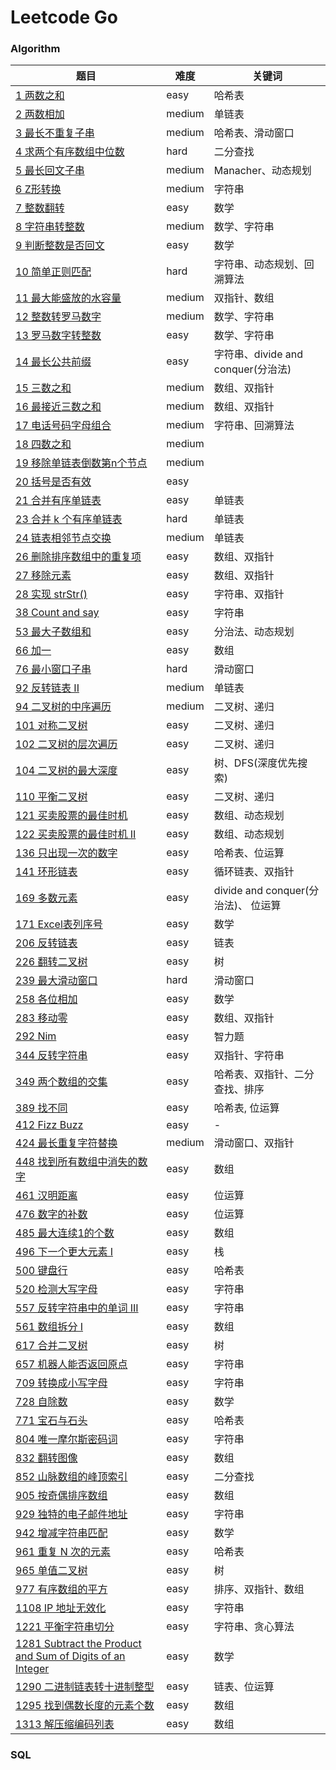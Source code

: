 # Leetcode Go

### Algorithm 

题目 | 难度 | 关键词 | 
----|----|----|
[1 两数之和](./algs/1.go)|easy| 哈希表  |
[2 两数相加](./algs/2.go) | medium | 单链表 |
[3 最长不重复子串](./algs/3.go)|medium | 哈希表、滑动窗口 |
[4 求两个有序数组中位数](./algs/4.go) | hard | 二分查找  |
[5 最长回文子串](./algs/5.go) | medium | Manacher、动态规划 | 
[6 Z形转换](./algs/6.go) | medium | 字符串 | 
[7 整数翻转](./algs/7.go) | easy| 数学 |  
[8 字符串转整数](./algs/8.go) | medium | 数学、字符串 | 
[9 判断整数是否回文](./algs/9.go) | easy |  数学 | 
[10 简单正则匹配](./algs/10.go) | hard | 字符串、动态规划、回溯算法 | 
[11 最大能盛放的水容量](./algs/11.go) | medium | 双指针、数组 | 
[12 整数转罗马数字](./algs/12.go) | medium |  数学、字符串 |   
[13 罗马数字转整数](./algs/13.go) | easy |  数学、字符串 |  
[14 最长公共前缀](./algs/14.go) | easy |  字符串、divide and conquer(分治法) |  
[15 三数之和](./algs/15.go) | medium |  数组、双指针 |   
[16 最接近三数之和](./algs/16.go) | medium |  数组、双指针 |   
[17 电话号码字母组合](./algs/17.go) | medium | 字符串、回溯算法 |  
[18 四数之和](./algs/18.go) | medium |    
[19 移除单链表倒数第n个节点](./algs/19.go) | medium |   
[20 括号是否有效](./algs/20.go) | easy |   
[21 合并有序单链表](./algs/21.go) | easy | 单链表|  
[23 合并 k 个有序单链表](./algs/23.go) | hard | 单链表|  
[24 链表相邻节点交换](./algs/24.go) | medium | 单链表|  
[26 删除排序数组中的重复项](./algs/26.go) | easy | 数组、双指针|   
[27 移除元素](./algs/27.go) |easy | 数组、双指针|   
[28 实现 strStr()](./algs/28.go) |easy | 字符串、双指针|   
[38 Count and say](./algs/38.go) | easy |  字符串 |  
[53 最大子数组和](./algs/53.go) | easy | 分治法、动态规划 | 
[66 加一](./algs/66.go) | easy | 数组 | 
[76 最小窗口子串](./algs/76.go) | hard | 滑动窗口 |  
[92 反转链表 II](./algs/92.go) | medium | 单链表 |  
[94 二叉树的中序遍历](./algs/94.go) | medium | 二叉树、递归 |  
[101 对称二叉树](./algs/101.go) | easy | 二叉树、递归 |  
[102 二叉树的层次遍历](./algs/102.go) | easy | 二叉树、递归 |  
[104 二叉树的最大深度](./algs/104.go) | easy | 树、DFS(深度优先搜索) | 
[110 平衡二叉树](./algs/110.go) | easy | 二叉树、递归 | 
[121 买卖股票的最佳时机](./algs/121.go) | easy | 数组、动态规划 | 
[122 买卖股票的最佳时机 II](./algs/122.go) | easy | 数组、动态规划 | 
[136 只出现一次的数字](./algs/136.go) | easy | 哈希表、位运算  |  
[141 环形链表](./algs/141.go) | easy | 循环链表、双指针| 
[169 多数元素](./algs/169.go) | easy | divide and conquer(分治法)、 位运算 |   
[171 Excel表列序号](./algs/171.go) | easy | 数学 |  
[206 反转链表](./algs/206.go) | easy | 链表  |   
[226 翻转二叉树](./algs/226.go) | easy | 树 |     
[239 最大滑动窗口](./algs/239.go) | hard | 滑动窗口|   
[258 各位相加](./algs/258.go) | easy | 数学|  
[283 移动零](./algs/283.go) | easy | 数组、双指针 |  
[292 Nim](./algs/292.go) | easy | 智力题 |  
[344 反转字符串](./algs/344.go) | easy | 双指针、字符串  |   
[349 两个数组的交集](./algs/349.go) | easy | 哈希表、双指针、二分查找、排序    
[389 找不同](./algs/389.go) | easy | 哈希表, 位运算  
[412 Fizz Buzz](./algs/412.go) | easy | - |     
[424 最长重复字符替换](./algs/424.go) | medium | 滑动窗口、双指针   
[448 找到所有数组中消失的数字](./algs/448.go) | easy | 数组   
[461 汉明距离](./algs/461.go) | easy | 位运算   
[476 数字的补数](./algs/476.go) | easy | 位运算  
[485 最大连续1的个数](./algs/485.go) | easy | 数组   
[496 下一个更大元素 I](./algs/496.go) | easy | 栈  
[500 键盘行](./algs/500.go) | easy | 哈希表  
[520 检测大写字母](./algs/520.go) | easy | 字符串  
[557 反转字符串中的单词 III](./algs/557.go) | easy | 字符串  
[561 数组拆分 I](./algs/561.go) | easy | 数组  
[617 合并二叉树](./algs/617.go) | easy | 树  
[657 机器人能否返回原点](./algs/657.go) | easy | 字符串  
[709 转换成小写字母](./algs/709.go) | easy | 字符串  
[728 自除数](./algs/728.go) | easy | 数学    
[771 宝石与石头](./algs/771.go) | easy | 哈希表  
[804 唯一摩尔斯密码词](./algs/804.go) | easy | 字符串  
[832 翻转图像](./algs/832.go) | easy | 数组  
[852 山脉数组的峰顶索引](./algs/852.go) | easy | 二分查找
[905 按奇偶排序数组](./algs/905.go) | easy | 数组   
[929 独特的电子邮件地址](./algs/929.go) | easy | 字符串   
[942 增减字符串匹配](./algs/942.go) | easy | 数学   
[961 重复 N 次的元素](./algs/961.go) | easy | 哈希表  
[965 单值二叉树](./algs/965.go) | easy | 树  
[977 有序数组的平方](./algs/977.go) | easy | 排序、双指针、数组  
[1108 IP 地址无效化](./algs/1108.go) | easy | 字符串   
[1221 平衡字符串切分](./algs/1221.go) | easy | 字符串、贪心算法|    
[1281 Subtract the Product and Sum of Digits of an Integer](./algs/1281.go) | easy | 数学   
[1290 二进制链表转十进制整型](./algs/1290.go) | easy | 链表、位运算  
[1295 找到偶数长度的元素个数](./algs/1295.go) | easy | 数组   
[1313 解压缩编码列表](./algs/1313.go) | easy | 数组

### SQL  